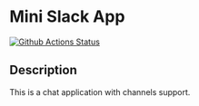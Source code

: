 # Mini Slack App

[![Github Actions Status](https://github.com/kuznevia/frontend-project-lvl4/workflows/hexlet-check/badge.svg)](https://github.com/kuznevia/projects-frontend-l4-server/actions)

## Description
This is a chat application with channels support.
